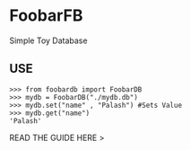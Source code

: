 # FoobarFB
Simple Toy Database

## USE
```
>>> from foobardb import FoobarDB
>>> mydb = FoobarDB("./mydb.db")
>>> mydb.set("name" , "Palash") #Sets Value
>>> mydb.get("name")
'Palash'
```

READ THE GUIDE HERE > 
